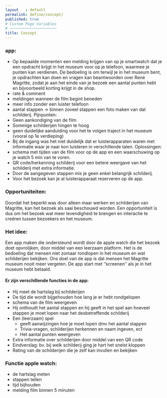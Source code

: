 ```yaml
---
layout   : default
permalink: define/concept/
published: true
# Custom Page Variables
# ─────────────────────
title: Concept
---
```

### app:
- Op bepaalde momenten een melding krijgen van op je smartwatch dat je een opdracht krijgt in het museum voor op je telefoon, waarmee je punten kan verdienen. De bedoeling is om terwijl je in het museum bent, je opdrachten kan doen en vragen kan beantwoorden over René Magritte, zodat je aan het einde van je bezoek een aantal punten hebt en bijvoorbeeld korting krijgt in de shop. 
- rate & comment
- meldingen wanneer de film begint beneden
- meer info zonder een luister telefoon
- aantal stappen → binnen zoveel stappen een foto maken van dat schilderij.
Pijnpunten:
- Geen aankondiging van de film
- Sommige schilderijen hingen te hoog
- geen duidelijke aanduiding voor het te volgen traject in het museum (vooral op 1e verdieping)
- Bij de ingang was het niet duidelijk dat er luisterapparaten waren met informatie waar je naar kon luisteren in verschillende talen.
Oplossingen:
- schema met tijden van de film voor op de app en een waarschuwing op je watch 5 min van te voren.
- QR code/herkenning schilderij voor een betere weergave van het schilderij met extra informatie.
- Door de aangegeven stappen mis je geen enkel belangrijk schilderij.
- Voor het bezoek kan je al luisterapparaat reserveren op de app.

### Opportuniteiten:
Doordat het beperkt was door alleen maar werken en schilderijen van Magritte, kan het bezoek als saai beschouwd worden. Een opportuniteit is dus om het bezoek wat meer levendigheid te brengen en interactie te creëren tussen bezoekers en het museum. 

### Het idee:
Een app maken die ondersteund wordt door de apple watch die het bezoek doet opvrolijken, door middel van een leerzaam platform. 
Het is de bedoeling dat mensen niet zomaar rondlopen in het museum en wat schilderijen bekijken. Ons doel van de app is dat mensen het Magritte museum nooit meer vergeten. 
De app start met ‘’screenen’’ als je in het museum hebt betaald. 
#### Er zijn verschillende functies in de app:
- Hij meet de hartslag bij schilderijen
- De tijd die wordt bijgehouden hoe lang je er hebt rondgelopen
- schema van de film weergeven
- Hij onthoudt het aantal stappen en hij geeft in het spel aan hoeveel stappen je moet lopen naar het desbetreffende schilderij
- Een (leerzaam) spel
	- geeft aanwijzingen hoe je moet lopen dmv het aantal stappen
	- Trivia-vragen, schilderijen herkennen en naam ingeven, ect
	- Het aantal punten weergeven
- Extra informatie over schilderijen door middel van een QR code
- Eindverslag: bv. bij welk schilderij ging je hart het snelst kloppen
- Rating van de schilderijen die je zelf kan invullen en bekijken

### Functie apple watch:
- de hartslag meten
- stappen tellen
- tijd bijhouden
- melding film binnen 5 minuten
